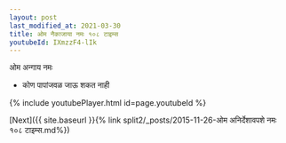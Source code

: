 ```yaml
---
layout: post
last_modified_at: 2021-03-30
title: ओम नैकाजाया नमः १०८ टाइम्स
youtubeId: IXmzzF4-lIk
---
```

 
 
 ओम अन्गाय नमः  
 
 -  कोण पापांजवळ जाऊ शकत नाही 
 
  
 
  
 
 
 
 
 
 


{% include youtubePlayer.html id=page.youtubeId %}
 
[Next]({{ site.baseurl }}{% link  split2/_posts/2015-11-26-ओम अनिर्देशावपशे नमः १०८ टाइम्स.md%})
 
